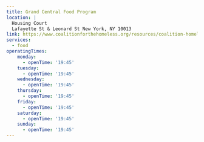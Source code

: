 ```yaml
---
title: Grand Central Food Program
location: |
  Housing Court
  Lafayette St & Leonard St New York, NY 10013
link: https://www.coalitionforthehomeless.org/resources/coalition-homeless-grand-central-food-program/
services:
  - food
operatingTimes:
    monday:
      - openTime: '19:45'
    tuesday:
      - openTime: '19:45'
    wednesday:
      - openTime: '19:45'
    thursday:
      - openTime: '19:45'
    friday:
      - openTime: '19:45'
    saturday:
      - openTime: '19:45'
    sunday:
      - openTime: '19:45'
---
```

